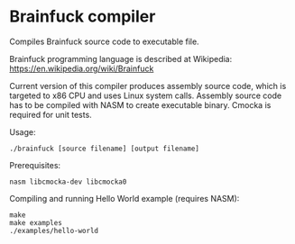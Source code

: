 # Brainfuck compiler
Compiles Brainfuck source code to executable file.

Brainfuck programming language is described at Wikipedia: https://en.wikipedia.org/wiki/Brainfuck

Current version of this compiler produces assembly source code, which is targeted to x86 CPU and uses Linux system calls. Assembly source code has to be compiled with NASM to create executable binary. Cmocka is required for unit tests.

Usage:

    ./brainfuck [source filename] [output filename]

Prerequisites:

	nasm libcmocka-dev libcmocka0

Compiling and running Hello World example (requires NASM):

    make
    make examples
    ./examples/hello-world
